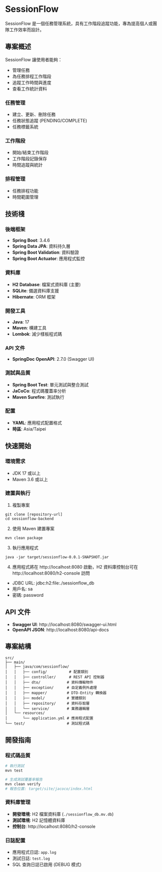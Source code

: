 # SessionFlow

SessionFlow 是一個任務管理系統，具有工作階段追蹤功能，專為提高個人或團隊工作效率而設計。

## 專案概述

SessionFlow 讓使用者能夠：

-   管理任務
-   為任務排程工作階段
-   追蹤工作時間與進度
-   查看工作統計資料

### 任務管理
- 建立、更新、刪除任務
- 任務狀態追蹤 (PENDING/COMPLETE)
- 任務標籤系統

### 工作階段
- 開始/結束工作階段
- 工作階段記錄保存
- 時間追蹤與統計

### 排程管理
- 任務排程功能
- 時間範圍管理

## 技術棧

### 後端框架
-   **Spring Boot**: 3.4.6
-   **Spring Data JPA**: 資料持久層
-   **Spring Boot Validation**: 資料驗證
-   **Spring Boot Actuator**: 應用程式監控

### 資料庫
-   **H2 Database**: 檔案式資料庫 (主要)
-   **SQLite**: 備選資料庫支援
-   **Hibernate**: ORM 框架

### 開發工具
-   **Java**: 17
-   **Maven**: 構建工具
-   **Lombok**: 減少樣板程式碼

### API 文件
-   **SpringDoc OpenAPI**: 2.7.0 (Swagger UI)

### 測試與品質
-   **Spring Boot Test**: 單元測試與整合測試
-   **JaCoCo**: 程式碼覆蓋率分析
-   **Maven Surefire**: 測試執行

### 配置
-   **YAML**: 應用程式配置格式
-   **時區**: Asia/Taipei

## 快速開始

### 環境需求

-   JDK 17 或以上
-   Maven 3.6 或以上

### 建置與執行

1. 複製專案

```
git clone [repository-url]
cd sessionflow-backend
```

2. 使用 Maven 建置專案

```
mvn clean package
```

3. 執行應用程式

```
java -jar target/sessionflow-0.0.1-SNAPSHOT.jar
```

4. 應用程式將在 http://localhost:8080 啟動，H2 資料庫控制台可在 http://localhost:8080/h2-console 訪問

-   JDBC URL: jdbc:h2:file:./sessionflow_db
-   用戶名: sa
-   密碼: password

## API 文件

-   **Swagger UI**: http://localhost:8080/swagger-ui.html
-   **OpenAPI JSON**: http://localhost:8080/api-docs

## 專案結構

```
src/
├── main/
│   ├── java/com/sessionflow/
│   │   ├── config/          # 配置類別
│   │   ├── controller/      # REST API 控制器
│   │   ├── dto/            # 資料傳輸物件
│   │   ├── exception/      # 自定義例外處理
│   │   ├── mapper/         # DTO-Entity 轉換器
│   │   ├── model/          # 實體類別
│   │   ├── repository/     # 資料存取層
│   │   └── service/        # 業務邏輯層
│   └── resources/
│       └── application.yml # 應用程式配置
└── test/                   # 測試程式碼
```

## 開發指南

### 程式碼品質
```bash
# 執行測試
mvn test

# 生成測試覆蓋率報告
mvn clean verify
# 報告位置: target/site/jacoco/index.html
```

### 資料庫管理
- **開發環境**: H2 檔案資料庫 (`./sessionflow_db.mv.db`)
- **測試環境**: H2 記憶體資料庫
- **控制台**: http://localhost:8080/h2-console

### 日誌配置
- 應用程式日誌: `app.log`
- 測試日誌: `test.log`
- SQL 查詢日誌已啟用 (DEBUG 模式)
